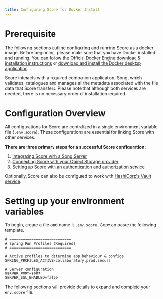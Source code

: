 ```yaml
---
title: Configuring Score for Docker Install
---
```


# Prerequisite

The following sections outline configuring and running Score as a docker image. Before beginning, please make sure that you have Docker installed and running. You can follow the <a href="https://docs.docker.com/engine/install/" target="_blank" rel="noopener noreferrer">Official Docker Engine download & installation instructions</a> or [download and install the Docker desktop application](https://www.docker.com/products/docker-desktop/).

<Note title="Song Setup">Score interacts with a required companion application, Song, which validates, catalogues and manages all the metadata associated with the file data that Score transfers. Please note that although both services are needed, there is no necessary order of installation required.</Note>

# Configuration Overview

All configurations for Score are centralized in a single environment variable file (`.env.score`). These configurations are essential for linking Score with other services. 

**There are three primary steps for a successful Score configuration:**

1. [Integrating Score with a Song Server](/documentation/score/docker-install/configuration/song/)
2. [Connecting Score with your Object Storage provider](/documentation/score/installation-guide/configuration/object-storage)
3. [Setting up Score with an authentication and authorization service](/documentation/score/installation-guide/configuration/authentication)

Optionally, Score can also be configured to work with [HashiCorp's Vault service](/documentation/score/installation-guide/configuration/bootstrap).

# Setting up your environment variables

To begin, create a file and name it `.env.score`. Copy an paste the following template.

```ENV
# ============================
# Spring Run Profiles (Required)
# ============================

# Active profiles to determine app behaviour & configs
SPRING_PROFILES_ACTIVE=collaboratory,prod,secure

# Server configuration
SERVER_PORT=8087
SERVER_SSL_ENABLED=false
```

The following sections will provide details to expand and complete your `env.score` file.


